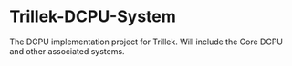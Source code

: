 Trillek-DCPU-System
===================

The DCPU implementation project for Trillek. Will include the Core DCPU and other associated systems.
